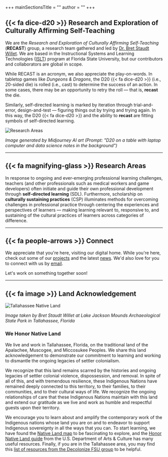+++
mainSectionsTitle = ""
author = ""
+++

## {{< fa dice-d20 >}} Research and Exploration of Culturally Affirming Self-Teaching

We are the *Research and Exploration of Culturally Affirming Self-Teaching* (**RECAST**) group, a research team gathered and led by [Dr. Bret Staudt Willet]. We are based in the Instructional Systems and Learning Technologies ([ISLT]) program at Florida State University, but our contributors and collaborators are global in scope.

While RECAST is an acronym, we also appreciate the play-on-words. In tabletop games like *Dungeons & Dragons*, the D20 {{< fa dice-d20 >}} (i.e., 20-sided die) is rolled (i.e., cast) to determine the success of an action. In some cases, there may be an opportunity to retry the roll &mdash; that is, **recast** the die. 

Similarly, self-directed learning is marked by iteration through trial-and-error, design-and-test &mdash; figuring things out by trying and trying again. In this way, the D20 {{< fa dice-d20 >}} and the ability to **recast** are fitting symbols of self-directed learning.

![Research Areas](/images/recast.png)

*Image generated by Midjourney AI art (Prompt: "D20 on a table with laptop computer and data science notes in the background")*

---

## {{< fa magnifying-glass >}} Research Areas

In response to ongoing and ever-emerging professional learning challenges, teachers (and other professionals such as medical workers and game developers) often initiate and guide their own professional development through **self-directed learning** (SDL). Furthermore, scholarship on **culturally sustaining practices** (CSP) illuminates methods for overcoming challenges in professional practice through centering the experiences and perspectives of learners &mdash; making learning relevant to, responsive to, and sustaining of the cultural practices of learners across categories of difference.

---

## {{< fa people-arrows >}} Connect

We appreciate that you're here, visiting our digital home. While you're here, check out some of our [projects] and the latest [news]. We'd also love for you to connect with us by [email].

Let's work on something together soon!

---

## {{< fa image >}} Land Acknowledgement

![Tallahassee Native Land](/images/land.png)

*Image taken by Bret Staudt Willet at Lake Jackson Mounds Archaeological State Park in Tallahassee, Florida*



### We Honor Native Land

We live and work in Tallahassee, Florida, on the traditional land of the Apalachee, Muscogee, and Miccosukee Peoples. We share this land acknowledgement to demonstrate our commitment to learning and working to dismantle the ongoing legacies of settler colonialism. 

We recognize that this land remains scarred by the histories and ongoing legacies of settler colonial violence, dispossession, and removal. In spite of all of this, and with tremendous resilience, these Indigenous Nations have remained deeply connected to this territory, to their families, to their communities, and to their cultural ways of life. We recognize the ongoing relationships of care that these Indigenous Nations maintain with this land and extend our gratitude as we live and work as humble and respectful guests upon their territory. 

We encourage you to learn about and amplify the contemporary work of the Indigenous nations whose land you are on and to endeavor to support Indigenous sovereignty in all the ways that you can. To start learning, we have found the [Native Land map] to be fascinating to explore, and the [Honor Native Land guide] from the U.S. Department of Arts & Culture has many useful resources. Finally, if you are in the Tallahassee area, you may find this [list of resources from the Decolonize FSU group] to be helpful.



[Dr. Bret Staudt Willet]: https://bretsw.com/
[ISLT]: https://education.fsu.edu/islt
[tidytags]: https://docs.ropensci.org/tidytags/index.html
[news]: /posts
[projects]: /projects
[email]: mailto:bret.staudtwillet@fsu.edu
[Native Land map]: https://native-land.ca/
[Honor Native Land guide]: https://usdac.us/nativeland/
[list of resources from the Decolonize FSU group]: https://linktr.ee/decolonizefsu
